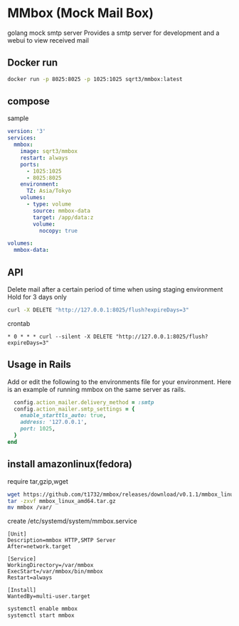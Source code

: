 # MMbox (Mock Mail Box)

golang mock smtp server
Provides a smtp server for development and a webui to view received mail

## Docker run

```bash
docker run -p 8025:8025 -p 1025:1025 sqrt3/mmbox:latest
```

## compose

sample

```yml
version: '3'
services:
  mmbox:
    image: sqrt3/mmbox
    restart: always
    ports:
      - 1025:1025
      - 8025:8025
    environment:
      TZ: Asia/Tokyo
    volumes:
      - type: volume
        source: mmbox-data
        target: /app/data:z
        volume:
          nocopy: true

volumes:
  mmbox-data:
```

## API

Delete mail after a certain period of time when using staging environment
Hold for 3 days only

```sh
curl -X DELETE "http://127.0.0.1:8025/flush?expireDays=3"
```

crontab

```crontab
* 0 * * * curl --silent -X DELETE "http://127.0.0.1:8025/flush?expireDays=3"
```

## Usage in Rails

Add or edit the following to the environments file for your environment.
Here is an example of running mmbox on the same server as rails.

```ruby
  config.action_mailer.delivery_method = :smtp
  config.action_mailer.smtp_settings = {
    enable_starttls_auto: true,
    address: '127.0.0.1',
    port: 1025,
  }
end
```


## install amazonlinux(fedora)

require tar,gzip,wget

```sh
wget https://github.com/t1732/mmbox/releases/download/v0.1.1/mmbox_linux_amd64.tar.gz
tar -zxvf mmbox_linux_amd64.tar.gz
mv mmbox /var/
```

create /etc/systemd/system/mmbox.service

```
[Unit]
Description=mmbox HTTP,SMTP Server
After=network.target

[Service]
WorkingDirectory=/var/mmbox
ExecStart=/var/mmbox/bin/mmbox
Restart=always

[Install]
WantedBy=multi-user.target
```

```sh
systemctl enable mmbox
systemctl start mmbox
```
